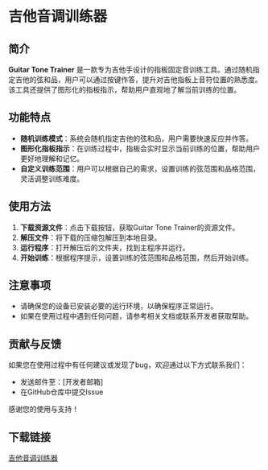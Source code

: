 # 吉他音调训练器

## 简介

**Guitar Tone Trainer** 是一款专为吉他手设计的指板固定音训练工具。通过随机指定吉他的弦和品，用户可以通过按键作答，提升对吉他指板上音符位置的熟悉度。该工具还提供了图形化的指板指示，帮助用户直观地了解当前训练的位置。

## 功能特点

- **随机训练模式**：系统会随机指定吉他的弦和品，用户需要快速反应并作答。
- **图形化指板指示**：在训练过程中，指板会实时显示当前训练的位置，帮助用户更好地理解和记忆。
- **自定义训练范围**：用户可以根据自己的需求，设置训练的弦范围和品格范围，灵活调整训练难度。

## 使用方法

1. **下载资源文件**：点击下载按钮，获取Guitar Tone Trainer的资源文件。
2. **解压文件**：将下载的压缩包解压到本地目录。
3. **运行程序**：打开解压后的文件夹，找到主程序并运行。
4. **开始训练**：根据程序提示，设置训练的弦范围和品格范围，然后开始训练。

## 注意事项

- 请确保您的设备已安装必要的运行环境，以确保程序正常运行。
- 如果在使用过程中遇到任何问题，请参考相关文档或联系开发者获取帮助。

## 贡献与反馈

如果您在使用过程中有任何建议或发现了bug，欢迎通过以下方式联系我们：

- 发送邮件至：[开发者邮箱]
- 在GitHub仓库中提交Issue

感谢您的使用与支持！

## 下载链接

[吉他音调训练器](https://pan.quark.cn/s/d05575c58783)